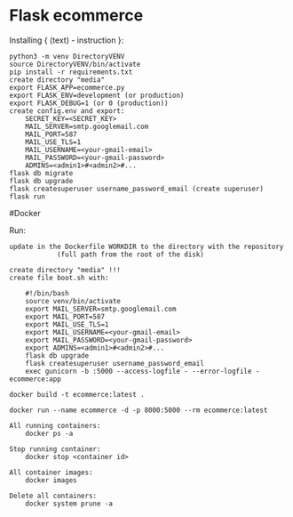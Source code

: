 # Flask ecommerce

Installing { (text) - instruction }:

    python3 -m venv DirectoryVENV
    source DirectoryVENV/bin/activate
    pip install -r requirements.txt
    create directory "media"
    export FLASK_APP=ecommerce.py
    export FLASK_ENV=development (or production)
    export FLASK_DEBUG=1 (or 0 (production))
    create config.env and export:
        SECRET_KEY=<SECRET_KEY>
        MAIL_SERVER=smtp.googlemail.com
        MAIL_PORT=587
        MAIL_USE_TLS=1
        MAIL_USERNAME=<your-gmail-email>
        MAIL_PASSWORD=<your-gmail-password>
        ADMINS=<admin1>#<admin2>#...
    flask db migrate
    flask db upgrade
    flask createsuperuser username_password_email (create superuser)
    flask run

#Docker

Run:

    update in the Dockerfile WORKDIR to the directory with the repository 
                (full path from the root of the disk)

    create directory "media" !!!
    create file boot.sh with:

        #!/bin/bash
        source venv/bin/activate
        export MAIL_SERVER=smtp.googlemail.com
        export MAIL_PORT=587
        export MAIL_USE_TLS=1
        export MAIL_USERNAME=<your-gmail-email>
        export MAIL_PASSWORD=<your-gmail-password>
        export ADMINS=<admin1>#<admin2>#...
        flask db upgrade
        flask createsuperuser username_password_email
        exec gunicorn -b :5000 --access-logfile - --error-logfile - ecommerce:app

    docker build -t ecommerce:latest .
    
    docker run --name ecommerce -d -p 8000:5000 --rm ecommerce:latest

    All running containers:
        docker ps -a
    
    Stop running container:
        docker stop <container id>

    All container images:
        docker images

    Delete all containers:
        docker system prune -a
